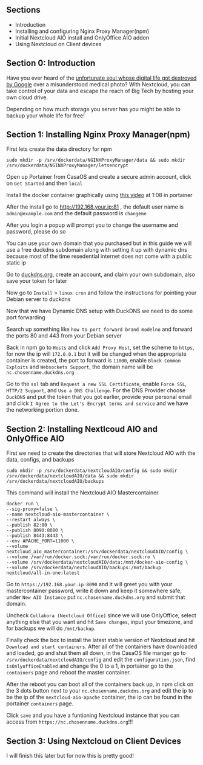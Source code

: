 ## Sections
- Introduction
- Installing and configuring Nginx Proxy Manager(npm)
- Initial Nextcloud AIO install and OnlyOffice AIO addon
- Using Nextcloud on Client devices

## Section 0: Introduction

Have you ever heard of the [unfortunate soul whose digital life got destroyed by Google](https://www.nytimes.com/2022/08/21/technology/google-surveillance-toddler-photo.html) over a misunderstood medical photo? With Nextcloud, you can take control of your data and escape the reach of Big Tech by hosting your own cloud drive.

Depending on how much storage you server has you might be able to backup your whole life for free!

## Section 1: Installing Nginx Proxy Manager(npm)

First lets create the data directory for npm
```
sudo mkdir -p /srv/dockerdata/NGINXProxyManager/data && sudo mkdir /srv/dockerdata/NGINXProxyManager/letsencrypt
```
Open up Portainer from CasaOS and create a secure admin account, click on ``Get Started`` and then ``local``

Install the docker container graphically using [this video](https://www.youtube.com/watch?v=fCJbw75DCZw&t=467s) at 1:08 in portainer

After the install go to http://192.168.your.ip:81 , the default user name is ``admin@example.com`` and the default password is ``changeme``

After you login a popup will prompt you to change the username and password, please do so

You can use your own domain that you purchased but in this guide we will use a free duckdns subdomain along with setting it up with dynamic dns because most of the time resedential internet does not come with a public static ip

Go to [duckdns.org](https://duckdns.org), create an account, and claim your own subdomain, also save your token for later

Now go to ``Install`` > ``linux cron`` and follow the instructions for pointing your Debian server to duckdns

Now that we have Dynamic DNS setup with DuckDNS we need to do some port forwarding

Search up something like ``how to port forward brand modelno`` and forward the ports 80 and 443 from your Debian server

Back in npm go to ``Hosts`` and click ``Add Proxy Host``, set the scheme to ``https``, for now the ip will ``172.0.0.1`` but it will be changed when the appropriate container is created, the port to forward is ``11000``, enable ``Block Common Exploits`` and ``Websockets Support``, the domain name will be ``nc.chosenname.duckdns.org``

Go to the ``ssl`` tab and ``Request a new SSL Certificate``, enable ``Force SSL``, ``HTTP/2 Support``, and ``Use a DNS Challenge``. For the DNS Provider choose ``DuckDNS`` and put the token that you got earlier, provide your personal email and click ``I Agree to the Let's Encrypt terms and service`` and we have the networking portion done.

## Section 2: Installing Nextlcoud AIO and OnlyOffice AIO

First we need to create the directories that will store Nextcloud AIO with the data, configs, and backups
```
sudo mkdir -p /srv/dockerdata/nextcloudAIO/config && sudo mkdir /srv/dockerdata/nextcloudAIO/data && sudo mkdir /srv/dockerdata/nextcloudAIO/backups
```
This command will install the Nextcloud AIO Mastercontainer

```
docker run \
--sig-proxy=false \
--name nextcloud-aio-mastercontainer \
--restart always \
--publish 82:80 \
--publish 8090:8080 \
--publish 8443:8443 \
--env APACHE_PORT=11000 \
--volume nextcloud_aio_mastercontainer:/srv/dockerdata/nextcloudAIO/config \
--volume /var/run/docker.sock:/var/run/docker.sock:ro \
--volume /srv/dockerdata/nextcloudAIO/data:/mnt/docker-aio-config \
--volume /srv/dockerdata/nextcloudAIO/backups:/mnt/backup
nextcloud/all-in-one:latest
```

Go to ``https://192.168.your.ip:8090`` and it will greet you with your mastercontainer password, write it down and keep it somewhere safe, under ``New AIO Instance`` put ``nc.chosenname.duckdns.org`` and submit that domain.

Uncheck ``Collabora (Nextcloud Office)`` since we will use OnlyOffice, select anything else that you want and hit ``Save changes``, input your timezone, and for backups we will do ``/mnt/backup``.

Finally check the box to install the latest stable version of Nextcloud and hit ``Download and start containers``. After all of the containers have downloaded and loaded, go and shut them all down, in the CasaOS file manger go to ``/srv/dockerdata/nextcloudAIO/config`` and edit the ``configuration.json``, find ``isOnlyofficeEnabled`` and change the 0 to a 1, in portainer go to the ``containers`` page and reboot the master container.

After the reboot you can boot all of the containers back up, in npm click on the 3 dots button next to your ``nc.chosenname.duckdns.org`` and edit the ip to be the ip of the ``nextcloud-aio-apache`` container, the ip can be found in the portainer ``containers`` page.

Click ``save`` and you have a funtioning Nextcloud instance that you can access from ``https://nc.chosenname.duckdns.org``!!!

## Section 3: Using Nextcloud on Client Devices

I will finish this later but for now this is pretty good!
